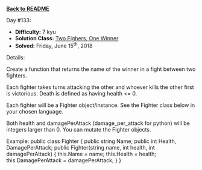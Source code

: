 ﻿<a href=https://github.com/hlais/Kata---a---Day><b>Back to README</b><a>

Day #133: 

* <b>Difficulty:</b> 7 kyu
* <b>Solution Class:</b> [Two Fighers, One Winner](DeclareWinner.cs)
* <b>Solved:</b> Friday, June 15<sup>th</sup>, 2018

Details:

Create a function that returns the name of the winner in a fight between two fighters.

Each fighter takes turns attacking the other and whoever kills the other first is victorious. Death is defined as having health <= 0.

Each fighter will be a Fighter object/instance. See the Fighter class below in your chosen language.

Both health and damagePerAttack (damage_per_attack for python) will be integers larger than 0. You can mutate the Fighter objects.

Example:
public class Fighter {
  public string Name;
  public int Health, DamagePerAttack;
  public Fighter(string name, int health, int damagePerAttack) {
    this.Name = name;
    this.Health = health;
    this.DamagePerAttack = damagePerAttack;
  }
}
